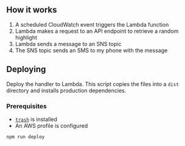 ## How it works

1. A scheduled CloudWatch event triggers the Lambda function
1. Lambda makes a request to an API endpoint to retrieve a random highlight
1. Lambda sends a message to an SNS topic
1. The SNS topic sends an SMS to my phone with the message

## Deploying

Deploy the handler to Lambda. This script copies the files into a `dist` directory and installs production dependencies.

### Prerequisites

* [`trash`](https://github.com/sindresorhus/trash-cli) is installed
* An AWS profile is configured

```
npm run deploy
```
